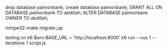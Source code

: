 drop database paimonbank;
create database paimonbank;
GRANT ALL ON DATABASE paimonbank TO abdillah;
ALTER DATABASE paimonbank OWNER TO abdillah;

mingw32-make migrate_up

testing on k6
$env:BASE_URL = 'http://localhost:8000'
k6 run --vus 1 --iterations 1 script.js
